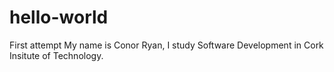 # hello-world
First attempt
My name is Conor Ryan, I study Software Development in Cork Insitute of Technology.
